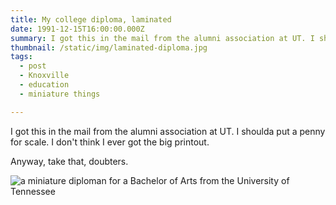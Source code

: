 ```yaml
---
title: My college diploma, laminated
date: 1991-12-15T16:00:00.000Z
summary: I got this in the mail from the alumni association at UT. I shoulda put a penny for scale. 
thumbnail: /static/img/laminated-diploma.jpg
tags:
  - post 
  - Knoxville
  - education
  - miniature things

---
```


I got this in the mail from the alumni association at UT. I shoulda put a penny for scale. I don't think I ever got the big printout.
 
Anyway, take that, doubters.

![a miniature diploman for a Bachelor of Arts from the University of Tennessee](/static/img/laminated-diploma.jpg)

